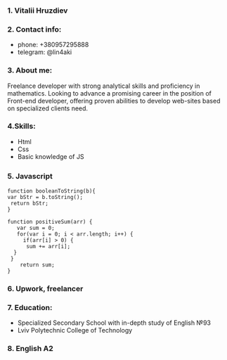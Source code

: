 ### 1. Vitalii Hruzdiev
### 2. Contact info:
- phone: +380957295888
- telegram: @lin4aki

### 3. About me:
Freelance developer with strong analytical skills and proficiency in mathematics. Looking to advance a promising career in the position of Front-end developer, offering proven abilities to develop web-sites based on specialized clients need.
### 4.Skills:
- Html
- Css
- Basic knowledge of JS

### 5. Javascript　
	function booleanToString(b){
 	var bStr = b.toString();
 	 return bStr;
	}
```
function positiveSum(arr) {
   var sum = 0;
   for(var i = 0; i < arr.length; i++) {
     if(arr[i] > 0) {
      sum += arr[i];
  }
 }
    return sum;
}
```

### 6. Upwork, freelancer
### 7. Education:
- Specialized Secondary School with in-depth study of English №93
- Lviv Polytechnic College of Technology

### 8. English A2
